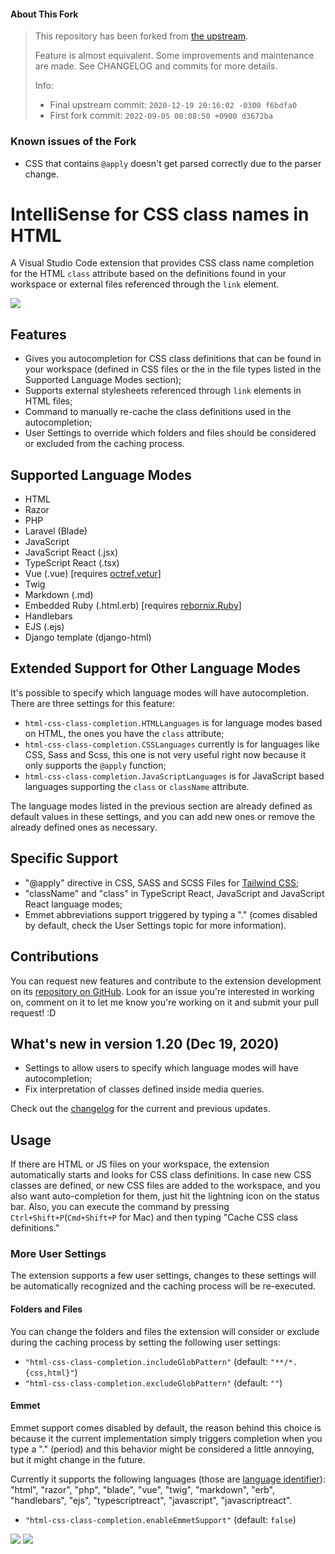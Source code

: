 #### About This Fork

> This repository has been forked from [the upstream](https://github.com/zignd/HTML-CSS-Class-Completion).
>
> Feature is almost equivalent. Some improvements and maintenance are made.
> See CHANGELOG and commits for more details.
>
> Info:
>
> - Final upstream commit: `2020-12-19 20:16:02 -0300 f6bdfa0`
> - First fork commit: `2022-09-05 00:08:50 +0900 d3672ba`

### Known issues of the Fork

- CSS that contains `@apply` doesn't get parsed correctly due to the parser change.

# IntelliSense for CSS class names in HTML

A Visual Studio Code extension that provides CSS class name completion for the HTML `class` attribute based on the definitions found in your workspace or external files referenced through the `link` element.

![](https://i.imgur.com/5crMfTj.gif)

## Features
* Gives you autocompletion for CSS class definitions that can be found in your workspace (defined in CSS files or the in the file types listed in the Supported Language Modes section);
* Supports external stylesheets referenced through `link` elements in HTML files;
* Command to manually re-cache the class definitions used in the autocompletion;
* User Settings to override which folders and files should be considered or excluded from the caching process.

## Supported Language Modes
* HTML
* Razor
* PHP
* Laravel (Blade)
* JavaScript
* JavaScript React (.jsx)
* TypeScript React (.tsx)
* Vue (.vue) [requires [octref.vetur](https://marketplace.visualstudio.com/items?itemName=octref.vetur)]
* Twig
* Markdown (.md)
* Embedded Ruby (.html.erb) [requires [rebornix.Ruby](https://marketplace.visualstudio.com/items?itemName=rebornix.Ruby)]
* Handlebars
* EJS (.ejs)
* Django template (django-html)

## Extended Support for Other Language Modes

It's possible to specify which language modes will have autocompletion. There are three settings for this feature:
* `html-css-class-completion.HTMLLanguages` is for language modes based on HTML, the ones you have the `class` attribute;
* `html-css-class-completion.CSSLanguages` currently is for languages like CSS, Sass and Scss, this one is not very useful right now because it only supports the `@apply` function;
* `html-css-class-completion.JavaScriptLanguages` is for JavaScript based languages supporting the `class` or `className` attribute.

The language modes listed in the previous section are already defined as default values in these settings, and you can add new ones or remove the already defined ones as necessary.

## Specific Support
* "@apply" directive in CSS, SASS and SCSS Files for [Tailwind CSS](https://tailwindcss.com);
* "className" and "class" in TypeScript React, JavaScript and JavaScript React language modes;
* Emmet abbreviations support triggered by typing a "." (comes disabled by default, check the User Settings topic for more information).

## Contributions
You can request new features and contribute to the extension development on its [repository on GitHub](https://github.com/Zignd/HTML-CSS-Class-Completion/issues). Look for an issue you're interested in working on, comment on it to let me know you're working on it and submit your pull request! :D

## What's new in version 1.20 (Dec 19, 2020)
* Settings to allow users to specify which language modes will have autocompletion;
* Fix interpretation of classes defined inside media queries.

Check out the [changelog](https://github.com/zignd/HTML-CSS-Class-Completion/blob/master/CHANGELOG.md) for the current and previous updates.

## Usage
If there are HTML or JS files on your workspace, the extension automatically starts and looks for CSS class definitions. In case new CSS classes are defined, or new CSS files are added to the workspace, and you also want auto-completion for them, just hit the lightning icon on the status bar. Also, you can execute the command by pressing `Ctrl+Shift+P`(`Cmd+Shift+P` for Mac) and then typing "Cache CSS class definitions."

### More User Settings
The extension supports a few user settings, changes to these settings will be automatically recognized and the caching process will be re-executed.

#### Folders and Files

You can change the folders and files the extension will consider or exclude during the caching process by setting the following user settings:

* `"html-css-class-completion.includeGlobPattern"` (default: `"**/*.{css,html}"`)
* `"html-css-class-completion.excludeGlobPattern"` (default: `""`)

#### Emmet

Emmet support comes disabled by default, the reason behind this choice is because it the current implementation simply triggers completion when you type a "." (period) and this behavior might be considered a little annoying, but it might change in the future.

Currently it supports the following languages (those are [language identifier](https://code.visualstudio.com/docs/languages/identifiers#_known-language-identifiers)): "html", "razor", "php", "blade", "vue", "twig", "markdown", "erb", "handlebars", "ejs", "typescriptreact", "javascript", "javascriptreact".

* `"html-css-class-completion.enableEmmetSupport"` (default: `false`)

![](https://i.imgur.com/O7NjEUW.gif)
![](https://i.imgur.com/uyiXqMb.gif)

